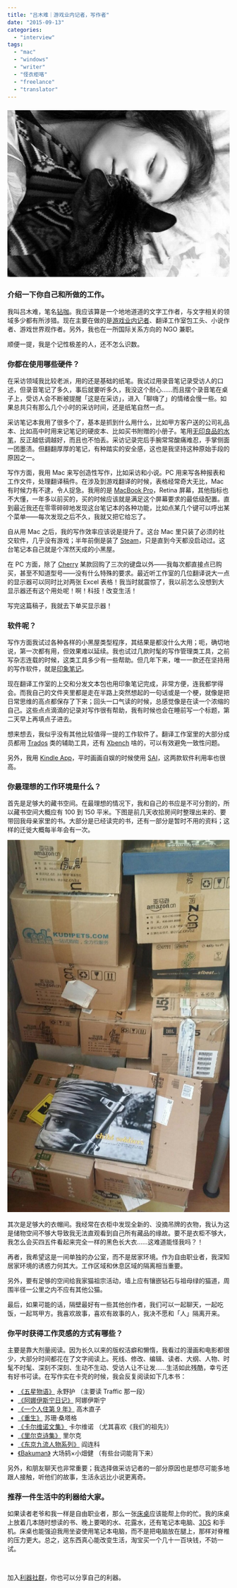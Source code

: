 ```yaml
---
title: "吕木难｜游戏业内记者，写作者"
date: "2015-09-13"
categories: 
  - "interview"
tags: 
  - "mac"
  - "windows"
  - "writer"
  - "怪衣柜咯"
  - "freelance"
  - "translator"
---
```


### ![munan](/images/munan.jpg)

### 介绍一下你自己和所做的工作。

我叫吕木难，笔名[钻咖](https://weibo.com/u/1044180867)。我应该算是一个地地道道的文字工作者，与文字相关的领域多少都有所涉猎。现在主要在做的是[游戏业内记者](https://games.sina.com.cn/zt_d/y/2015fsk#top)、翻译工作室包工头、小说作者、游戏世界观作者。另外，我也在一所国际关系方向的 NGO 兼职。

顺便一提，我是个记性极差的人，还不怎么识数。

### 你都在使用哪些硬件？

在采访领域我比较老派，用的还是基础的纸笔。我试过用录音笔记录受访人的口述，但录音笔记了多久，事后就要听多久，我没这个耐心……而且摆个录音笔在桌子上，受访人会不断被提醒「这是在采访」，进入「聊嗨了」的情绪会慢一些。如果总共只有那么几个小时的采访时间，还是纸笔自然一点。

采访笔记本我用了很多个了，基本是抓到什么用什么，比如甲方客户送的公司礼品本、比如高中时用来记笔记的硬皮本、比如买书附赠的小册子。笔用[无印良品的水笔](https://www.muji.com.cn/cn/store/list/basic/goods/stationery/writing)，反正越低调越好，而且也不怕丢。采访记录完后手腕常常酸痛难忍，手掌侧面一团墨渍。但翻翻厚厚的笔记，有种踏实的安全感，这也是我坚持这种原始手段的原因之一。

写作方面，我用 Mac 来写创造性写作，比如采访和小说。PC 用来写各种报表和工作文件，处理翻译稿件。在涉及到游戏翻译的时候，表格经常奇大无比，Mac 有时候力有不逮，令人捉急。我用的是 [MacBook Pro](https://www.apple.com/cn/macbook-pro/)，Retina 屏幕，其他指标也不大懂，一年多以前买的，买的时候应该就是满足这个屏幕要求的最低级配置。直到最近我还在零零碎碎地发现这台笔记本的各种功能，比如点某几个键可以呼出某个菜单——每次发现之后不久，我就又把它给忘了。

自从用 Mac 之后，我的写作效率应该说是提升了。这台 Mac 里只装了必须的社交软件，几乎没有游戏；半年前倒是装了 [Steam](https://store.steampowered.com/)，只是直到今天都没启动过。这台笔记本自己就是个浑然天成的小黑屋。

在 PC 方面，除了 [Cherry](https://www.cherry.cn/) 某款回购了三次的键盘以外——我每次都直接点已购买，甚至不知道型号——没有什么特殊的要求。最近听工作室的几位翻译说大一点的显示器可以同时比对两张 Excel 表格！我当时就震惊了，我以前怎么没想到大显示器还有这个用处呢！啊！科技！改变生活！

写完这篇稿子，我就去下单买显示器！

### 软件呢？

写作方面我试过各种各样的小黑屋类型程序，其结果是都没什么大用；呃，确切地说，第一次都有用，但效果难以延续。我也试过几款时髦的写作管理类工具，之前写杂志连载的时候，这类工具多少有一些帮助。但几年下来，唯一一款还在坚持用的写作软件，就是[印象笔记](https://evernote.com/intl/zh-cn/)。

现在翻译工作室的上交和分发文本包也用印象笔记完成，非常方便，连我都学得会。而我自己的文件夹里都是走在半路上突然想起的一句话或是一个梗，就像是把日常思维的高点都保存了下来；回头一口气读的时候，总感觉像是在读一个浓缩的自己。这些点点滴滴的记录对写作很有帮助，我有时候也会在睡前写一个标题，第二天早上再填点子进去。

想来想去，我似乎没有其他比较值得一提的工作软件了。翻译工作室里的大部分成员都用 [Trados](https://www.sdl.com/cn/cxc/language/translation-productivity/trados-studio/) 类的辅助工具，还有 [Xbench](https://www.xbench.net/) 啥的，可以有效避免一致性问题。

另外，我用 [Kindle App](https://www.amazon.com/gp/digital/fiona/kcp-landing-page?ie=UTF8&ref_=kcp_pc_mkt_lnd)，平时画画自娱的时候使用 [SAI](https://zh.wikipedia.org/wiki/SAI_(%E7%BB%98%E5%9B%BE%E8%BD%AF%E4%BB%B6))，这两款软件利用率也很高。

### 你最理想的工作环境是什么？

首先是足够大的藏书空间。在最理想的情况下，我和自己的书应是不可分割的，所以藏书空间大概应有 100 到 150 平米。下图是前几天收拾房间时整理出来的、要带回我母亲家里的书。大部分是已经读完的书，还有一部分是暂时不用的资料；这样的迁徙大概每半年会有一次。

![books](/images/books-612x1024.jpg)

其次是足够大的衣帽间。我经常在衣柜中发现全新的、没摘吊牌的衣物，我认为这是储物空间不够大导致我无法直观看到自己所有藏品的缘故。要不是衣柜不够大，我怎么会买四五件看起来完全一样的黑色长大衣……这难道能怪我吗？！

再者，我希望这是一间单独的办公室，而不是居家环境。作为自由职业者，我深知居家环境的诱惑力何其大。工作区域和休息区域的隔离相当重要。

另外，要有足够的空间给我家猫祖宗活动，墙上应有镶嵌钻石与祖母绿的猫道，周围半径一公里之内不应有其他公猫。

最后，如果可能的话，隔壁最好有一些其他创作者，我们可以一起聊天，一起吃饭，一起骂甲方。我喜欢故事，喜欢有故事的人，我决不愿和「人」隔离开来。

### 你平时获得工作灵感的方式有哪些？

主要是靠大剂量阅读。因为长久以来的版权洁癖和懒惰，我看过的漫画和电影都很少，大部分时间都花在了文字阅读上。死线、修改、编辑、读者、大纲、人物、时髦不时髦、深刻不深刻、生动不生动、受访人让不让发……生活如此残酷，幸亏还有好书可读。在写作实在卡壳的时候，我会反复阅读如下几本书：

- [《五星物语》](https://zh.wikipedia.org/wiki/%E4%BA%94%E6%98%9F%E7%89%A9%E8%AA%9E) 永野护 （主要读 Traffic 那一段）
- [《阿娜伊斯宁日记》](https://book.douban.com/subject/2263456/) 阿娜伊斯宁
- [《一个人住第 9 年》](https://book.douban.com/subject/4780102/) 高木直子
- [《重生》](https://book.douban.com/subject/20375515/) 苏珊·桑塔格
- [《卡尔维诺文集》](https://book.douban.com/subject/1066165/) 卡尔维诺 （尤其喜欢《我们的祖先》）
- [《里尔克诗集》](https://book.douban.com/subject/1417878/) 里尔克
- [《东京九流人物系列》](https://book.douban.com/subject/24715608/) 阎连科
- [《Bakuman》](https://zh.wikipedia.org/wiki/%E7%88%86%E6%BC%AB%E7%8E%8B%E3%80%82) 大场鸫×小畑健 （有些台词能背下来）

另外，和朋友聊天也非常重要；我选择做采访记者的一部分原因也是想尽可能多地跟人接触，听他们的故事，生活永远比小说更离奇。

### 推荐一件生活中的利器给大家。

如果读者老爷和我一样是自由职业者，那么一张[床桌](https://s.taobao.com/search?q=%E5%BA%8A%E6%A1%8C&commend=all&ssid=s5-e&search_type=item&sourceId=tb.index&spm=a21bo.7724922.8452-taobao-item.1&initiative_id=tbindexz_20150911)应该能帮上你的忙。我的床桌上放着几本随时想读的书、晚上要喝的水、花露水，还有笔记本电脑、[3DS](https://www.nintendo.com/3ds) 和手机。床桌也能强迫我用坐姿使用笔记本电脑，而不是把电脑放在腿上，那样对脊椎的压力更大。总之，这东西真心能改变生活，淘宝买一个几十一百块钱，不妨一试。

 

加入[利器社群](https://liqi.io/community/)，你也可以分享自己的利器。
